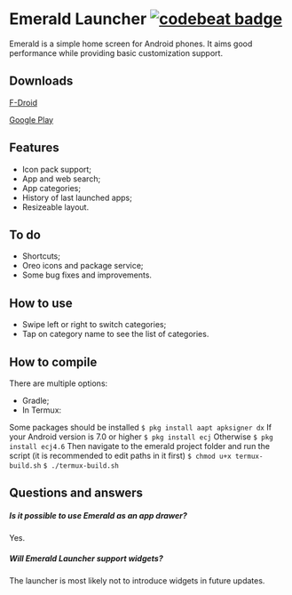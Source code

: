 # Emerald Launcher [![codebeat badge](https://codebeat.co/badges/99f8e462-4277-422f-a077-72769c740a45)](https://codebeat.co/projects/github-com-henridellal-emerald-master)

Emerald is a simple home screen for Android phones. It aims good performance while providing basic customization support.

## Downloads
[F-Droid](https://f-droid.org/packages/ru.henridellal.emerald)

[Google Play](https://play.google.com/store/apps/details?id=ru.henridellal.emerald)

## Features
- Icon pack support;
- App and web search;
- App categories;
- History of last launched apps;
- Resizeable layout.

## To do
- Shortcuts;
- Oreo icons and package service;
- Some bug fixes and improvements.

## How to use
- Swipe left or right to switch categories;
- Tap on category name to see the list of categories.

## How to compile
There are multiple options:
- Gradle;
- In Termux:

Some packages should be installed
`$ pkg install aapt apksigner dx`
If your Android version is 7.0 or higher
`$ pkg install ecj`
Otherwise
`$ pkg install ecj4.6`
Then navigate to the emerald project folder and run the script (it is recommended to edit paths in it first)
`$ chmod u+x termux-build.sh`
`$ ./termux-build.sh`

## Questions and answers
##### Is it possible to use Emerald as an app drawer?
Yes.
##### Will Emerald Launcher support widgets?
The launcher is most likely not to introduce widgets in future updates.
